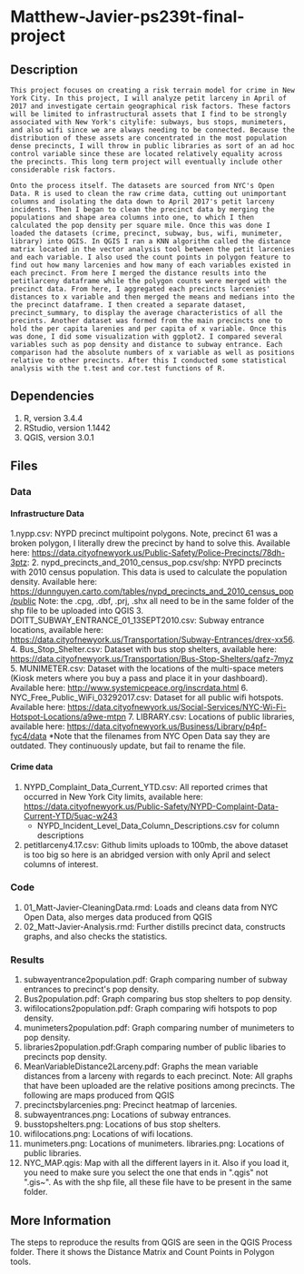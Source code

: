 # Matthew-Javier-ps239t-final-project

## Description
    This project focuses on creating a risk terrain model for crime in New York City. In this project, I will analyze petit larceny in April of 2017 and investigate certain geographical risk factors. These factors will be limited to infrastructural assets that I find to be strongly associated with New York's citylife: subways, bus stops, munimeters, and also wifi since we are always needing to be connected. Because the distribution of these assets are concentrated in the most population dense precincts, I will throw in public libraries as sort of an ad hoc control variable since these are located relatively equality across the precincts. This long term project will eventually include other considerable risk factors. 

    Onto the process itself. The datasets are sourced from NYC's Open Data. R is used to clean the raw crime data, cutting out unimportant columns and isolating the data down to April 2017's petit larceny incidents. Then I began to clean the precinct data by merging the populations and shape area columns into one, to which I then calculated the pop density per square mile. Once this was done I loaded the datasets (crime, precinct, subway, bus, wifi, munimeter, library) into QGIS. In QGIS I ran a KNN algorithm called the distance matrix located in the vector analysis tool between the petit larcenies and each variable. I also used the count points in polygon feature to find out how many larcenies and how many of each variables existed in each precinct. From here I merged the distance results into the petitlarceny dataframe while the polygon counts were merged with the precinct data. From here, I aggregated each precincts larcenies' distances to x variable and then merged the means and medians into the the precinct dataframe. I then created a separate dataset, precinct_summary, to display the average characteristics of all the precints. Another dataset was formed from the main precincts one to hold the per capita larenies and per capita of x variable. Once this was done, I did some visualization with ggplot2. I compared several variables such as pop density and distance to subway entrance. Each comparison had the absolute numbers of x variable as well as positions relative to other precincts. After this I conducted some statistical analysis with the t.test and cor.test functions of R. 

## Dependencies
1. R, version 3.4.4
2. RStudio, version 1.1442
2. QGIS, version 3.0.1

## Files

### Data

#### Infrastructure Data
1.nypp.csv: NYPD precinct multipoint polygons. Note, precinct 61 was a broken polygon, I literally drew the precinct by hand to solve this. Available here: https://data.cityofnewyork.us/Public-Safety/Police-Precincts/78dh-3ptz:
2. nypd_precincts_and_2010_census_pop.csv/shp: NYPD precincts with 2010 census population. This data is used to calculate the population density. Available here: https://dunnguyen.carto.com/tables/nypd_precincts_and_2010_census_pop/public
    Note: the .cpg, .dbf, .prj, .shx all need to be in the same folder of the shp file to be uploaded into QGIS
3. DOITT_SUBWAY_ENTRANCE_01_13SEPT2010.csv: Subway entrance locations, available here: https://data.cityofnewyork.us/Transportation/Subway-Entrances/drex-xx56. 
4. Bus_Stop_Shelter.csv: Dataset with bus stop shelters, available here: https://data.cityofnewyork.us/Transportation/Bus-Stop-Shelters/qafz-7myz
5. MUNIMETER.csv: Dataset with the locations of the multi-space meters (Kiosk meters where you buy a pass and place it in your dashboard). Available here: http://www.systemicpeace.org/inscrdata.html
6. NYC_Free_Public_WiFi_03292017.csv: Dataset for all public wifi hotspots. Available here: https://data.cityofnewyork.us/Social-Services/NYC-Wi-Fi-Hotspot-Locations/a9we-mtpn
7. LIBRARY.csv: Locations of public libraries, available here: https://data.cityofnewyork.us/Business/Library/p4pf-fyc4/data
*Note that the filenames from NYC Open Data say they are outdated. They continuously update, but fail to rename the file.
#### Crime data
1. NYPD_Complaint_Data_Current_YTD.csv: All reported crimes that occurred in New York City limits, available here: https://data.cityofnewyork.us/Public-Safety/NYPD-Complaint-Data-Current-YTD/5uac-w243
    - NYPD_Incident_Level_Data_Column_Descriptions.csv for column descriptions
2. petitlarceny4.17.csv: Github limits uploads to 100mb, the above dataset is too big so here is an abridged version with only April and select columns of interest.

### Code
1. 01_Matt-Javier-CleaningData.rmd: Loads and cleans data from NYC Open Data, also merges data produced from QGIS
2. 02_Matt-Javier-Analysis.rmd: Further distills precinct data, constructs graphs, and also checks the statistics.

### Results
1. subwayentrance2population.pdf: Graph comparing number of subway entrances to precinct's pop density.
2. Bus2population.pdf: Graph comparing bus stop shelters to pop density.
3. wifilocations2population.pdf: Graph comparing wifi hotspots to pop density.
4. munimeters2population.pdf: Graph comparing number of munimeters to pop density.
5. libraries2population.pdf:Graph comparing number of public libaries to precincts pop density.
6. MeanVariableDistance2Larceny.pdf: Graphs the mean variable distances from a larceny with regards to each precinct.
Note: All graphs that have been uploaded are the relative positions among precincts.
The following are maps produced from QGIS
7. precinctsbylarcenies.png: Precinct heatmap of larcenies.
8. subwayentrances.png: Locations of subway entrances.
9. busstopshelters.png: Locations of bus stop shelters.
10. wifilocations.png: Locations of wifi locations.
11. munimeters.png: Locations of munimeters.
libraries.png: Locations of public libraries.
12. NYC_MAP.qgis: Map with all the different layers in it. Also if you load it, you need to make sure you select the one that ends in 
".qgis" not ".gis~". As with the shp file, all these file have to be present in the same folder.

## More Information
The steps to reproduce the results from QGIS are seen in the QGIS Process folder. There it shows the Distance Matrix and Count Points in Polygon tools.

